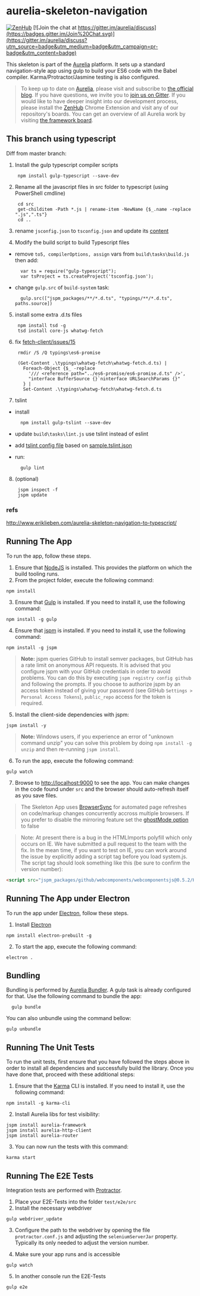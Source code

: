 # aurelia-skeleton-navigation

[![ZenHub](https://raw.githubusercontent.com/ZenHubIO/support/master/zenhub-badge.png)](https://zenhub.io)
[![Join the chat at https://gitter.im/aurelia/discuss](https://badges.gitter.im/Join%20Chat.svg)](https://gitter.im/aurelia/discuss?utm_source=badge&utm_medium=badge&utm_campaign=pr-badge&utm_content=badge)

This skeleton is part of the [Aurelia](http://www.aurelia.io/) platform. It sets up a standard navigation-style app using gulp to build your ES6 code with the Babel compiler. Karma/Protractor/Jasmine testing is also configured.

> To keep up to date on [Aurelia](http://www.aurelia.io/), please visit and subscribe to [the official blog](http://blog.durandal.io/). If you have questions, we invite you to [join us on Gitter](https://gitter.im/aurelia/discuss). If you would like to have deeper insight into our development process, please install the [ZenHub](https://zenhub.io) Chrome Extension and visit any of our repository's boards. You can get an overview of all Aurelia work by visiting [the framework board](https://github.com/aurelia/framework#boards).

## This branch using typescript
Diff from master branch:

1. Install the gulp typescript compiler scripts

        npm install gulp-typescript --save-dev

2. Rename all the javascript files in src folder to typescript (using PowerShell cmdline) 

        cd src
        get-childitem -Path *.js | rename-item -NewName {$_.name -replace ".js",".ts"}
        cd ..
        
3. rename `jsconfig.json` to `tsconfig.json` and update its [content](jsconfig.json)

4. Modify the build script to build Typescript files
+ remove `to5, compilerOptions, assign` vars from `build\tasks\build.js` then add:

        var ts = require("gulp-typescript");  
        var tsProject = ts.createProject('tsconfig.json');


+ change `gulp.src` of `build-system` task:

        gulp.src(["jspm_packages/**/*.d.ts", "typings/**/*.d.ts", paths.source])
        
5. install some extra .d.ts files

        npm install tsd -g
        tsd install core-js whatwg-fetch

6. fix [fetch-client/issues/15](https://github.com/aurelia/fetch-client/issues/15)

        rmdir /S /Q typings\es6-promise
        
        (Get-Content .\typings\whatwg-fetch\whatwg-fetch.d.ts) |
          Foreach-Object {$_ -replace
            '/// <reference path="../es6-promise/es6-promise.d.ts" />',
            "interface BufferSource {}`ninterface URLSearchParams {}"
          } |
          Set-Content .\typings\whatwg-fetch\whatwg-fetch.d.ts

7. tslint
+ install

        npm install gulp-tslint --save-dev

+ update `build\tasks\lint.js` use tslint instead of eslint

+ add [tslint config file](tslint.json)
based on [sample.tslint.json](https://github.com/palantir/tslint/blob/master/docs/sample.tslint.json)

+ run:
        
        gulp lint

8. (optional)

        jspm inspect -f
        jspm update

### refs
http://www.eriklieben.com/aurelia-skeleton-navigation-to-typescript/

## Running The App

To run the app, follow these steps.

1. Ensure that [NodeJS](http://nodejs.org/) is installed. This provides the platform on which the build tooling runs.
2. From the project folder, execute the following command:

  ```shell
  npm install
  ```
3. Ensure that [Gulp](http://gulpjs.com/) is installed. If you need to install it, use the following command:

  ```shell
  npm install -g gulp
  ```
4. Ensure that [jspm](http://jspm.io/) is installed. If you need to install it, use the following command:

  ```shell
  npm install -g jspm
  ```
  > **Note:** jspm queries GitHub to install semver packages, but GitHub has a rate limit on anonymous API requests. It is advised that you configure jspm with your GitHub credentials in order to avoid problems. You can do this by executing `jspm registry config github` and following the prompts. If you choose to authorize jspm by an access token instead of giving your password (see GitHub `Settings > Personal Access Tokens`), `public_repo` access for the token is required.
5. Install the client-side dependencies with jspm:

  ```shell
  jspm install -y
  ```
  >**Note:** Windows users, if you experience an error of "unknown command unzip" you can solve this problem by doing `npm install -g unzip` and then re-running `jspm install`.
6. To run the app, execute the following command:

  ```shell
  gulp watch
  ```
7. Browse to [http://localhost:9000](http://localhost:9000) to see the app. You can make changes in the code found under `src` and the browser should auto-refresh itself as you save files.

> The Skeleton App uses [BrowserSync](http://www.browsersync.io/) for automated page refreshes on code/markup changes concurrently accross multiple browsers. If you prefer to disable the mirroring feature set the [ghostMode option](http://www.browsersync.io/docs/options/#option-ghostMode) to false

> Note: At present there is a bug in the HTMLImports polyfill which only occurs on IE. We have submitted a pull request to the team with the fix. In the mean time, if you want to test on IE, you can work around the issue by explicitly adding a script tag before you load system.js. The script tag should look something like this (be sure to confirm the version number):

```html
<script src="jspm_packages/github/webcomponents/webcomponentsjs@0.5.2/HTMLImports.js"></script>
```

## Running The App under Electron

To run the app under [Electron](http://electron.atom.io), follow these steps.

1. Install [Electron](http://electron.atom.io)

  ```shell
  npm install electron-prebuilt -g
  ```
2. To start the app, execute the following command:

  ```shell
  electron .
  ```


## Bundling
Bundling is performed by [Aurelia Bundler](http://github.com/aurelia/bundler). A gulp task is already configured for that. Use the following command to bundle the app:

  ```shell
    gulp bundle
  ```

You can also unbundle using the command bellow:

  ```shell
  gulp unbundle
  ```

## Running The Unit Tests

To run the unit tests, first ensure that you have followed the steps above in order to install all dependencies and successfully build the library. Once you have done that, proceed with these additional steps:

1. Ensure that the [Karma](http://karma-runner.github.io/) CLI is installed. If you need to install it, use the following command:

  ```shell
  npm install -g karma-cli
  ```
2. Install Aurelia libs for test visibility:

```shell
jspm install aurelia-framework
jspm install aurelia-http-client
jspm install aurelia-router
```
3. You can now run the tests with this command:

  ```shell
  karma start
  ```

## Running The E2E Tests
Integration tests are performed with [Protractor](http://angular.github.io/protractor/#/).

1. Place your E2E-Tests into the folder ```test/e2e/src```
2. Install the necessary webdriver

  ```shell
  gulp webdriver_update
  ```

3. Configure the path to the webdriver by opening the file ```protractor.conf.js``` and adjusting the ```seleniumServerJar``` property. Typically its only needed to adjust the version number.

4. Make sure your app runs and is accessible

  ```shell
  gulp watch
  ```

5. In another console run the E2E-Tests

  ```shell
  gulp e2e
  ```
